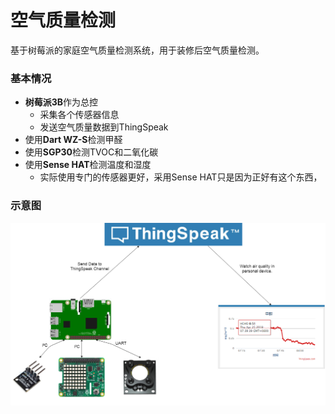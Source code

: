# 空气质量检测

基于树莓派的家庭空气质量检测系统，用于装修后空气质量检测。

### 基本情况
* **树莓派3B**作为总控
  * 采集各个传感器信息
  * 发送空气质量数据到ThingSpeak
* 使用**Dart WZ-S**检测甲醛
* 使用**SGP30**检测TVOC和二氧化碳
* 使用**Sense HAT**检测温度和湿度
  * 实际使用专门的传感器更好，采用Sense HAT只是因为正好有这个东西，

### 示意图

![Air Watcher Flow](.res/AirWatcherFlow.png)